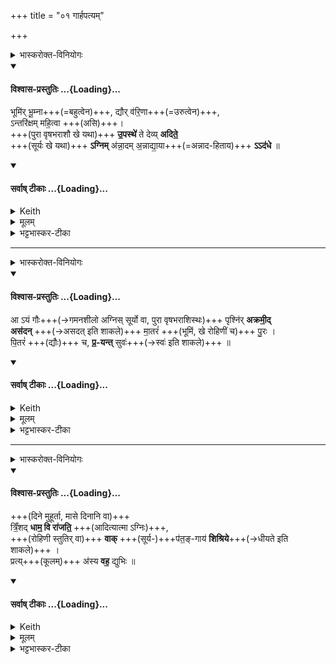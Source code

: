 +++
title = "०१ गार्हपत्यम्"

+++
<details><summary>भास्करोक्त-विनियोगः</summary>

1अथ पुनराधेयमन्त्राः । तत्र गार्हपत्य आधीयमाने सर्पराज्ञीस्तिस्रोनुवर्तयति - भूमिर्भूम्नेति ॥ 
</details>
<div class="js_include" newlevelforh1="4" title="विश्वास-प्रस्तुतिः" unfilled url="/vedAH_yajuH/taittirIyam/sArasvata-vibhAgaH/saMhitA/Rk/vishvAsa-prastutiH/1/5_punarAdheyAdi/03_punar-AdhAna-mantrAH/01_gArhapatyam/02_bhUmir_bhUmnA.md">
<details open><summary><h4>विश्वास-प्रस्तुतिः ...{Loading}...</h4></summary>

भूमि॑र् भू॒म्ना+++(=बहुत्वेन)+++, द्यौर् व॑रि॒णा+++(=उरुत्वेन)+++,  
ऽन्तरि॑क्षम् महि॒त्वा +++(असि)+++।  
+++(पुरा वृषभराशौ खे यथा)+++ **उ॒पस्थे॑** ते देव्य् **अदिते॒**  
+++(सूर्यः खे यथा)+++ **ऽग्निम्** अ॑न्ना॒दम् अ॒न्नाद्या॒या+++(=अन्नाद-हिताय)+++ **ऽऽद॑धे**  ॥
</details>
</div>
<div class="js_include" newlevelforh1="4" title="सर्वाष् टीकाः" unfilled url="/vedAH_yajuH/taittirIyam/sArasvata-vibhAgaH/saMhitA/Rk/sarvASh_TIkAH/1/5_punarAdheyAdi/03_punar-AdhAna-mantrAH/01_gArhapatyam/02_bhUmir_bhUmnA.md">
<details open><summary><h4>सर्वाष् टीकाः ...{Loading}...</h4></summary>
<details><summary>Keith</summary>

(Thou art) earth in depth, sky in breadth, atmosphere in greatness;  
In thy lap, O goddess Aditi, Agni  
I place, food-eater for the eating of food.
</details>
<details><summary>मूलम्</summary>

भूमि॑र्भू॒म्ना द्यौर्व॑रि॒णाऽन्तरि॑क्षम्महि॒त्वा ।  
उ॒पस्थे॑ ते देव्यदिते॒ऽग्निम॑न्ना॒दम॒न्नाद्या॒याऽऽद॑धे  ॥
</details>
<details><summary>भट्टभास्कर-टीका</summary>

प्रथमोपरिष्टाद्भृहती, अन्त्यस्य पादस्य द्वादशाक्षरत्वात् । हे देवि **अदिते** अखाण्डिते भूमे । आहवनीयो भूमित्वेन स्तूयते । **भूम्ना** बहुत्वेन विपुलत्वेन त्वं भूमिरेवासि । **द्यौर्** असि त्वं **वरिणा** उरुत्वेन । ताद्धर्म्यात्ताच्छब्द्यम् । अ[म?]कारलोपश्छान्दसः । अन्तरिक्षमसि माहित्वा माहात्म्येन । व्यञ्जनविपर्ययः । सर्वत्रोदात्तनिवृत्तिस्वरेण तृतीयाया उदात्तत्वम् । महित्वशब्दात्तृतीयाया आकारो वा । अत्र **तवोपस्थे** उत्सङ्गे गार्हपत्यात्मनि अग्निमन्नादमन्नस्य हविषोत्तारं **अन्नाद्याय** अन्नादनसामर्थ्यात्मिकायै ऋद्ध्यै **आदधे** स्थापयामि । पचाद्यचि **अन्नादः** । इतरत्र छान्दसो भावे यत् । 'लघावन्ते' इति मध्योदात्त उपस्थशब्दः । मरुद्वृधादित्वाद्वा ॥
</details>
</details>
</div>




_______
<details><summary>भास्करोक्त-विनियोगः</summary>

2द्वितीया - आयमिति गायत्री ॥ 
</details>
<div class="js_include" newlevelforh1="4" title="विश्वास-प्रस्तुतिः" unfilled url="/vedAH_yajuH/taittirIyam/sArasvata-vibhAgaH/saMhitA/Rk/vishvAsa-prastutiH/1/5_punarAdheyAdi/03_punar-AdhAna-mantrAH/01_gArhapatyam/03_A.ayam.md">
<details open><summary><h4>विश्वास-प्रस्तुतिः ...{Loading}...</h4></summary>

आ ऽयं गौः+++(→गमनशीलो अग्निस् सूर्यो वा, पुरा वृषभराशिस्थः)+++ पृश्नि॑र् **अक्रमी॒द्**  
**अस॑दन्** +++(→असदत् इति शाकले)+++ मा॒तरं॑ +++(भूमिं, खे रोहिणीं च)+++ पु॒रः ।  
पि॒तरं॑ +++(द्यौः)+++ च, **प्र॒-यन्त्** सुवः॑+++(→स्वः॑ इति शाकले)+++ ॥
</details>
</div>
<div class="js_include" newlevelforh1="4" title="सर्वाष् टीकाः" unfilled url="/vedAH_yajuH/taittirIyam/sArasvata-vibhAgaH/saMhitA/Rk/sarvASh_TIkAH/1/5_punarAdheyAdi/03_punar-AdhAna-mantrAH/01_gArhapatyam/03_A.ayam.md">
<details open><summary><h4>सर्वाष् टीकाः ...{Loading}...</h4></summary>
<details><summary>Keith</summary>

The spotted bull hath come  
And reached again the mother
  
And the father, faring to the heaven.
</details>
<details><summary>मूलम्</summary>

आऽयङ्गौᳶ पृश्ञि॑रक्रमी॒दस॑नन्मा॒तर॒म्पुनः॑ ।  
पि॒तर॑ञ्च प्र॒यन्त्सुवः॑  ॥
</details>
<details><summary>भट्टभास्कर-टीका</summary>

इदानीमादित्यात्मना स्तूयते - **अयम् अग्निः गौर्** आदित्यात्मा गच्छतीति **गौः** गमनशीलः **पृश्निः** शुक्लवर्णः आदित्यानामे[मै]व वा । **आक्रमीत्** अयमेवादित्यात्मना विश्वम् आक्रामतीति । 

प्रकर्षेणाविच्छेदेन गच्छन् सुवः शोभना रतिः । छान्दसौ लुङ्लङौ । 

आक्रम्य च मातरं भूमिम् **असनत्** भूमौ मातरि शान्तोभूत् । **पितरं** दिवं **प्रयन्** प्रकर्षेण गच्छन् सर्वतो ज्वलन् धूमज्वालाभ्यामभ्रं लिहन् **सुवः** पितृस्थानीये दिवि स्वरतिरभूत् ॥
</details>
</details>
</div>




_______
<details><summary>भास्करोक्त-विनियोगः</summary>

3तृतीया - त्रिंशदिति गायत्री ॥ 
</details>
<div class="js_include" newlevelforh1="4" title="विश्वास-प्रस्तुतिः" unfilled url="/vedAH_yajuH/taittirIyam/sArasvata-vibhAgaH/saMhitA/Rk/vishvAsa-prastutiH/1/5_punarAdheyAdi/03_punar-AdhAna-mantrAH/01_gArhapatyam/04_triMshad_dhAma.md">
<details open><summary><h4>विश्वास-प्रस्तुतिः ...{Loading}...</h4></summary>

+++(दिने मुहूर्ता, मासे दिनानि वा)+++  
त्रिँ॒शद् **धाम॒ वि रा॑जति॒** +++(आदित्यात्मा ऽग्निः)+++,  
+++(रोहिणी स्तुतिर् वा)+++ **वाक्** +++(सूर्य-)+++प॑त॒ङ्-गाय॑ **शिश्रिये**+++(→धीयते इति शाकले)+++ ।  
प्रत्य्+++(कूलम्)+++ अ॑स्य **वह॒** द्युभिः  ॥
</details>
</div>
<div class="js_include" newlevelforh1="4" title="सर्वाष् टीकाः" unfilled url="/vedAH_yajuH/taittirIyam/sArasvata-vibhAgaH/saMhitA/Rk/sarvASh_TIkAH/1/5_punarAdheyAdi/03_punar-AdhAna-mantrAH/01_gArhapatyam/04_triMshad_dhAma.md">
<details open><summary><h4>सर्वाष् टीकाः ...{Loading}...</h4></summary>
<details><summary>Keith</summary>

Thirty places be ruleth;  
Speech resorteth to the bird  
Bear it with the days.
</details>
<details><summary>मूलम्</summary>

त्रिँ॒शद्धाम॒ वि रा॑जति॒ वाक्प॑त॒ङ्गाय॑ शिश्रिये ।  
प्रत्य॑स्य वह॒ द्युभिः  ॥
</details>
<details><summary>भट्टभास्कर-टीका</summary>

**त्रिंशद् धामानि** स्थानानि **विराजति** प्रकाशवद् भवति । उभयत्रापि वचनव्यत्ययः । त्रिंशन् मुहूर्ता उच्यन्ते । [पञ्चदशाह्नः]पञ्चदश रात्रेः । 

तेषु **वाक् शिश्रिये** सिषेवे आश्रिता पतङ्गाय पतङ्गः आदित्यः । यथा 'ऋग्भिः पूर्वाह्णे दिवि देव इर्यते' इति या स्तुतिलक्षणा **वाक्** तेषु सर्वेष्वपि मुर्हूर्तेषु **पतङ्गं** श्रिता । कर्मणि चतुर्थी । 

तस्मात्तादृशः महानुभावः आदित्यात्मा त्वं **प्रत्यस्य** प्रति-कूलं यत्प्रकृतं तवोद्वासनं तद् **अस्य** विसृज बुद्धौ मा कृथाः । 'ससाधनां क्रियामुपसर्ग आह' इति प्रतिशब्देन प्रतिकूलमुच्यते । ततः प्रसन्नो भूत्वा **वह** हवींष्यस्माकं **द्युभिः** दिनेदिने । अधिकरणानां साधकतमत्वविवक्षया तृतीया; यथा 'स्थाल्या पचति' इति । 'ऊडिदम्' इति प्राप्तस्य विभक्त्युदात्तत्वस्य 'दिवो झल्' इति प्रतिषेधः । अस्मिन्व्याख्याने तिङः परत्वाद्वहेत्यस्य निघातो दुर्लभस्स्यात् । अथ ब्रूमः - एवं महातेजाः पतङ्गः अस्य प्रतिवह प्रतिरूपतया वर्तस्व द्युभिः तेजोभिः । अन्वादेशत्वादस्येति सर्वानुदात्तः ॥
</details>
</details>
</div>
